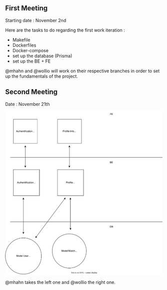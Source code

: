 ## First Meeting

Starting date : November 2nd

Here are the tasks to do regarding the first work iteration :

- Makefile
- Dockerfiles
- Docker-compose
- set up the database (Prisma)
- set up the BE + FE

@mhahn and @wollio will work on their respective branches in order to set up the fundamentals of the project.

## Second Meeting

Date : November 21th

![Features Design : Authentification and Profil](./ft_transcendence.drawio.svg)

@mhahn takes the left one and @wollio the right one.
